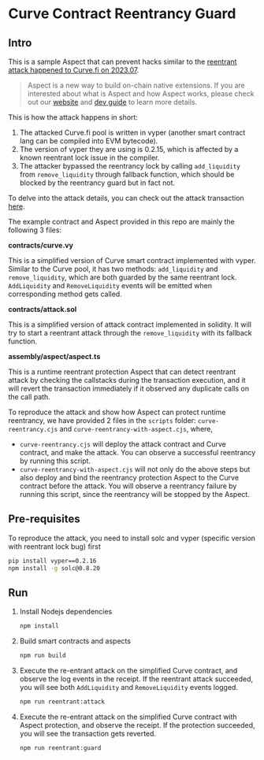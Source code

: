 
# Curve Contract Reentrancy Guard

## Intro

This is a sample Aspect that can prevent hacks similar to the [reentrant attack happened to Curve.fi on 2023.07](https://fortune.com/crypto/2023/07/31/curve-finance-52-million-hack-hacker-helps-return-funds/).

> Aspect is a new way to build on-chain native extensions. If you are interested about what is Aspect and how Aspect works, please check out our [website](https://www.artela.network/) and [dev guide](https://fanatical-krypton-122.notion.site/Artela-Playground-03c4b7afe0344e7c866cc607e396c0cb) to learn more details.

This is  how the attack happens in short:

1. The attacked Curve.fi pool is written in vyper (another smart contract lang can be compiled into EVM bytecode).
2. The version of vyper they are using is 0.2.15, which is affected by a known reentrant lock issue in the compiler.
3. The attacker bypassed the reentrancy lock by calling `add_liquidity` from `remove_liquidity` through fallback function, which should be blocked by the reentrancy guard but in fact not.

To delve into the attack details, you can check out the attack transaction [here](https://explorer.phalcon.xyz/tx/eth/0xa84aa065ce61dbb1eb50ab6ae67fc31a9da50dd2c74eefd561661bfce2f1620c).

The example contract and Aspect provided in this repo are mainly the following 3 files:

**contracts/curve.vy**

This is a simplified version of Curve smart contract implemented with vyper. Similar to the Curve pool, it has two methods: `add_liquidity` and `remove_liquidity`, which are both guarded by the same reentrant lock. `AddLiquidity` and `RemoveLiquidity` events will be emitted when corresponding method gets called.

**contracts/attack.sol**

This is a simplified version of attack contract implemented in solidity. It will try to start a reentrant attack through the `remove_liquidity` with its fallback function.

**assembly/aspect/aspect.ts**

This is a runtime reentrant protection Aspect that can detect reentrant attack by checking the callstacks during the transaction execution, and it will revert the transaction immediately if it observed any duplicate calls on the call path.

To reproduce the attack and show how Aspect can protect runtime reentrancy, we have provided 2 files in the `scripts` folder: `curve-reentrancy.cjs` and `curve-reentrancy-with-aspect.cjs`, where,

- `curve-reentrancy.cjs` will deploy the attack contract and Curve contract, and make the attack. You can observe a successful reentrancy by running this script.
- `curve-reentrancy-with-aspect.cjs` will not only do the above steps but also deploy and bind the reentrancy protection Aspect to the Curve contract before the attack. You will observe a reentrancy failure by running this script, since the reentrancy will be stopped by the Aspect.

## Pre-requisites

To reproduce the attack, you need to install solc and vyper (specific version with reentrant lock bug) first

   ```bash
   pip install vyper==0.2.16
   npm install -g solc@0.8.20
   ```

## Run

1. Install Nodejs dependencies

    ```bash
   npm install
    ```

2. Build smart contracts and aspects

    ```bash
   npm run build
    ```

3. Execute the re-entrant attack on the simplified Curve contract, and observe the log events in the receipt. If the reentrant attack succeeded, you will see both `AddLiquidity` and `RemoveLiquidity` events logged.

    ```bash
   npm run reentrant:attack
    ```

4. Execute the re-entrant attack on the simplified Curve contract with Aspect protection, and observe the receipt. If the protection succeeded, you will see the transaction gets reverted.

    ```bash
   npm run reentrant:guard
    ```


 
